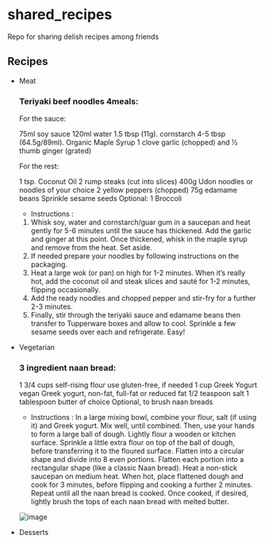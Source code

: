 # shared_recipes
Repo for sharing delish recipes among friends 

## Recipes
- Meat
  ### Teriyaki beef noodles 4meals:  ###
  For the sauce:

  75ml soy sauce
  120ml water
  1.5 tbsp (11g). cornstarch
  4-5 tbsp (64.5g/89ml). Organic Maple Syrup
  1 clove garlic (chopped) and ½ thumb ginger (grated)

  For the rest:

  1 tsp. Coconut Oil
  2 rump steaks (cut into slices)
  400g Udon noodles or noodles of your choice
  2 yellow peppers (chopped)
  75g edamame beans
  Sprinkle sesame seeds
  Optional: 1 Broccoli

  - Instructions :
  1. Whisk soy, water and cornstarch/guar gum in a saucepan and heat gently for 5-6 minutes until the sauce has thickened. Add the garlic and ginger at this point. Once thickened, whisk in the maple syrup and remove from the heat. Set aside.
  2. If needed prepare your noodles by following instructions on the packaging.
  3. Heat a large wok (or pan) on high for 1-2 minutes. When it’s really hot, add the coconut oil and steak slices and sauté for 1-2 minutes, flipping occasionally.
  3. Add the ready noodles and chopped pepper and stir-fry for a further 2-3 minutes.
  4. Finally, stir through the teriyaki sauce and edamame beans then transfer to Tupperware boxes and allow to cool. Sprinkle a few sesame seeds over each and refrigerate. Easy!

- Vegetarian
  ### 3 ingredient naan bread:  ### 
  1 3/4 cups self-rising flour use gluten-free, if needed
  1 cup Greek Yogurt vegan Greek yogurt, non-fat, full-fat or reduced fat
  1/2 teaspoon salt
  1 tablespoon butter of choice Optional, to brush naan breads
  
  - Instructions :
  In a large mixing bowl, combine your flour, salt (if using it) and Greek yogurt. Mix well, until combined. Then, use your hands to form a large ball of dough.
  Lightly flour a wooden or kitchen surface. Sprinkle a little extra flour on top of the ball of dough, before transferring it to the floured surface. Flatten into a circular shape and divide into 8 even portions. Flatten each portion into a rectangular shape (like a classic Naan bread).
  Heat a non-stick saucepan on medium heat. When hot, place flattened dough and cook for 3 minutes, before flipping and cooking a further 2 minutes. Repeat until all the naan bread is cooked. Once cooked, if desired, lightly brush the tops of each naan bread with melted butter. 
  
  ![image](https://user-images.githubusercontent.com/77455675/161097083-641472bd-d721-440a-8e49-65382b902dd1.png)

- Desserts 
